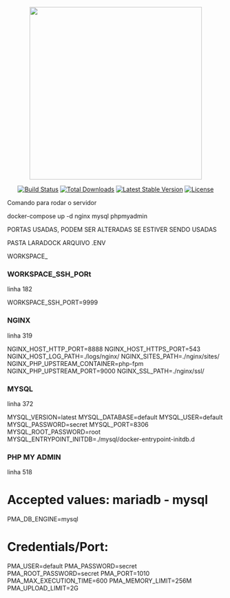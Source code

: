 <p align="center"><a href="https://laravel.com" target="_blank"><img src="https://raw.githubusercontent.com/laravel/art/master/logo-lockup/5%20SVG/2%20CMYK/1%20Full%20Color/laravel-logolockup-cmyk-red.svg" width="400"></a></p>

<p align="center">
<a href="https://travis-ci.org/laravel/framework"><img src="https://travis-ci.org/laravel/framework.svg" alt="Build Status"></a>
<a href="https://packagist.org/packages/laravel/framework"><img src="https://img.shields.io/packagist/dt/laravel/framework" alt="Total Downloads"></a>
<a href="https://packagist.org/packages/laravel/framework"><img src="https://img.shields.io/packagist/v/laravel/framework" alt="Latest Stable Version"></a>
<a href="https://packagist.org/packages/laravel/framework"><img src="https://img.shields.io/packagist/l/laravel/framework" alt="License"></a>
</p>



Comando para rodar o servidor

docker-compose up -d nginx mysql phpmyadmin




PORTAS USADAS, PODEM SER ALTERADAS SE ESTIVER SENDO USADAS

PASTA LARADOCK ARQUIVO .ENV



WORKSPACE_
### WORKSPACE_SSH_PORt


linha 182


WORKSPACE_SSH_PORT=9999





### NGINX 

linha 319

NGINX_HOST_HTTP_PORT=8888
NGINX_HOST_HTTPS_PORT=543
NGINX_HOST_LOG_PATH=./logs/nginx/
NGINX_SITES_PATH=./nginx/sites/
NGINX_PHP_UPSTREAM_CONTAINER=php-fpm
NGINX_PHP_UPSTREAM_PORT=9000
NGINX_SSL_PATH=./nginx/ssl/




### MYSQL 

linha 372

MYSQL_VERSION=latest
MYSQL_DATABASE=default
MYSQL_USER=default
MYSQL_PASSWORD=secret
MYSQL_PORT=8306
MYSQL_ROOT_PASSWORD=root
MYSQL_ENTRYPOINT_INITDB=./mysql/docker-entrypoint-initdb.d




### PHP MY ADMIN 

linha 518



# Accepted values: mariadb - mysql

PMA_DB_ENGINE=mysql

# Credentials/Port:

PMA_USER=default
PMA_PASSWORD=secret
PMA_ROOT_PASSWORD=secret
PMA_PORT=1010
PMA_MAX_EXECUTION_TIME=600
PMA_MEMORY_LIMIT=256M
PMA_UPLOAD_LIMIT=2G
